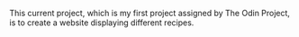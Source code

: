 This current project, which is my first project assigned by The Odin Project, is to create a website displaying different recipes.